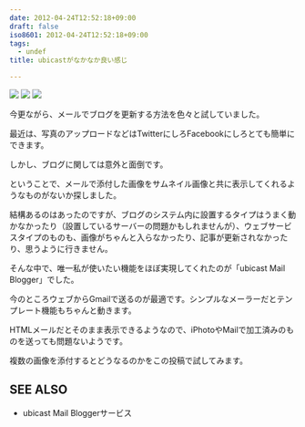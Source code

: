 ```yaml
---
date: 2012-04-24T12:52:18+09:00
draft: false
iso8601: 2012-04-24T12:52:18+09:00
tags:
  - undef
title: ubicastがなかなか良い感じ

---
```


[![](/images/2012-04-23%2017.00.47_1335239563162.jpg)](/images/2012-04-23%2017.00.47_1335239563162.jpg "2012-04-23 17.00.47.jpg")
[![](/images/2012-04-23%2017.00.17_1335239564023.jpg)](/images/2012-04-23%2017.00.17_1335239564023.jpg "2012-04-23 17.00.17.jpg")
[![](/images/2012-04-23%2016.20.10_1335239564394.jpg)](/images/2012-04-23%2016.20.10_1335239564394.jpg "2012-04-23 16.20.10.jpg")

今更ながら、メールでブログを更新する方法を色々と試していました。

最近は、写真のアップロードなどはTwitterにしろFacebookにしろとても簡単にできます。

しかし、ブログに関しては意外と面倒です。

ということで、メールで添付した画像をサムネイル画像と共に表示してくれるようなものがないか探しました。

結構あるのはあったのですが、ブログのシステム内に設置するタイプはうまく動かなかったり（設置しているサーバーの問題かもしれませんが）、ウェブサービスタイプのものも、画像がちゃんと入らなかったり、記事が更新されなかったり、思うように行きません。

そんな中で、唯一私が使いたい機能をほぼ実現してくれたのが「ubicast Mail Blogger」でした。

今のところウェブからGmailで送るのが最適です。シンプルなメーラーだとテンプレート機能もちゃんと動きます。

HTMLメールだとそのまま表示できるようなので、iPhotoやMailで加工済みのものを送っても問題ないようです。

複数の画像を添付するとどうなるのかをこの投稿で試してみます。

## SEE ALSO
* ubicast Mail Bloggerサービス
